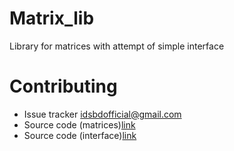 # Matrix_lib
Library for matrices with attempt of simple interface

# Contributing 

* Issue tracker <idsbdofficial@gmail.com>
* Source code (matrices)[link](https://github.com/efosoner/Matrix_lib/blob/master/Matrix%20library/Matrix.cpp)
* Source code (interface)[link](https://github.com/efosoner/Matrix_lib/blob/master/Matrix%20library/Source.cpp)
